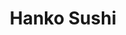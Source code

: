 ---
title: Hanko Sushi
ravintola: ye
ruka: ye
slug: https://www.hankosushi.fi/
kuvaus: Sushia vastuullisista merenelävistä
update: 2022-02-09-14:20
---